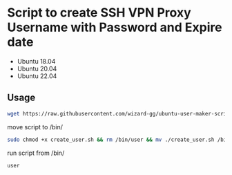 # Script to create SSH VPN Proxy Username with Password and Expire date

- Ubuntu 18.04
- Ubuntu 20.04
- Ubuntu 22.04

## Usage
```bash 
wget https://raw.githubusercontent.com/wizard-gg/ubuntu-user-maker-script/main/create_user.sh
 ```
 move script to /bin/
```bash 
sudo chmod +x create_user.sh && rm /bin/user && mv ./create_user.sh /bin/user
```
run script from /bin/
```bash 
user
```
